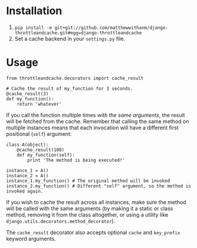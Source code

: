 Installation
============

1. `pip install -e git+git://github.com/matthewwithanm/django-throttleandcache.git#egg=django-throttleandcache`
2. Set a cache backend in your `settings.py` file.


Usage
=====

    from throttleandcache.decorators import cache_result

    # Cache the result of my_function for 3 seconds.
    @cache_result(3)
    def my_function():
        return 'whatever'

If you call the function multiple times *with the same arguments*, the result
will be fetched from the cache. Remember that calling the same method on
multiple instances means that each invocation will have a different first
positional (`self`) argument:

    class A(object):
        @cache_result(100)
        def my_function(self):
            print 'The method is being executed!'

    instance_1 = A()
    instance_2 = A()
    instance_1.my_function() # The original method will be invoked
    instance_2.my_function() # Different "self" argument, so the method is invoked again.

If you wish to cache the result across all instances, make sure the method will
be called with the same arguments (by making it a static or class method, removing it
from the class altogether, or using a utility like
`django.utils.decorators.method_decorator`).

The `cache_result` decorator also accepts optional `cache` and `key_prefix` keyword arguments.
